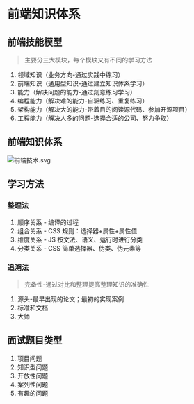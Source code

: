 # 前端知识体系

## 前端技能模型
> 主要分三大模块，每个模块又有不同的学习方法

1. 领域知识（业务方向-通过实践中练习）
1. 前端知识（通用型知识-通过建立知识体系学习）
1. 能力（解决问题的能力-通过刻意练习学习）
  1. 编程能力（解决难的能力-自驱练习、重复练习）
  1. 架构能力（解决大的能力-带着目的阅读源代码、参加开源项目）
  1. 工程能力（解决人多的问题-选择合适的公司、努力争取）
## 前端知识体系
![前端技术.svg](https://cdn.nlark.com/yuque/0/2020/svg/332301/1586958924599-e6f6711c-3044-45b9-b1b1-7339a72fa2e2.svg#align=left&display=inline&height=1053&margin=%5Bobject%20Object%5D&name=%E5%89%8D%E7%AB%AF%E6%8A%80%E6%9C%AF.svg&originHeight=1053&originWidth=1559&size=109380&status=done&style=none&width=1559)
## 学习方法
### 整理法

1. 顺序关系 - 编译的过程
1. 组合关系 - CSS 规则：选择器+属性+属性值
1. 维度关系 - JS 按文法、语义、运行时进行分类
1. 分类关系 - CSS 简单选择器、伪类、伪元素等
### 追溯法
> 完备性-通过对比和整理提高整理知识的准确性

1. 源头-最早出现的论文；最初的实现案例
1. 标准和文档
1. 大师
## 面试题目类型

1. 项目问题
1. 知识型问题
1. 开放性问题
1. 案列性问题
1. 有趣的问题


